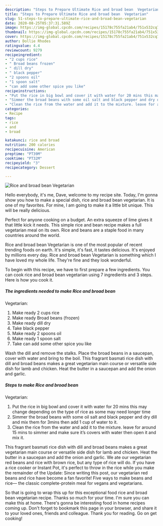 ```yaml
---
description: "Steps to Prepare Ultimate Rice and broad bean  Vegetarian"
title: "Steps to Prepare Ultimate Rice and broad bean  Vegetarian"
slug: 51-steps-to-prepare-ultimate-rice-and-broad-bean-vegetarian
date: 2020-08-25T05:37:31.589Z
image: https://img-global.cpcdn.com/recipes/15178c755fa21ab4/751x532cq70/rice-and-broad-bean-vegetarian-recipe-main-photo.jpg
thumbnail: https://img-global.cpcdn.com/recipes/15178c755fa21ab4/751x532cq70/rice-and-broad-bean-vegetarian-recipe-main-photo.jpg
cover: https://img-global.cpcdn.com/recipes/15178c755fa21ab4/751x532cq70/rice-and-broad-bean-vegetarian-recipe-main-photo.jpg
author: Dollie Rhodes
ratingvalue: 4.4
reviewcount: 9279
recipeingredient:
- "2 cups rice"
- " Broad beans frozen"
- " dill dry"
- " black pepper"
- "2 spoons oil"
- "1 spoon salt"
- "can add some other spice you like"
recipeinstructions:
- "Put the rice in big bowl and cover it with water for 20 mins this may change depending on the type of rice as some may need longer time"
- "Simmer the broad beans with some oil salt and black pepper and dry dill and mix them for 3mins then add 1 cup of water to it."
- "Clean the rice from the water and add it to the mixture. leave for around 15 mins to simmer and make sure it’s covers with water then open it and mix it."
categories:
- Recipe
tags:
- rice
- and
- broad

katakunci: rice and broad 
nutrition: 200 calories
recipecuisine: American
preptime: "PT39M"
cooktime: "PT32M"
recipeyield: "3"
recipecategory: Dessert

---
```



![Rice and broad bean 
Vegetarian](https://img-global.cpcdn.com/recipes/15178c755fa21ab4/751x532cq70/rice-and-broad-bean-vegetarian-recipe-main-photo.jpg)

Hello everybody, it's me, Dave, welcome to my recipe site. Today, I'm gonna show you how to make a special dish, rice and broad bean 
vegetarian. It is one of my favorites. For mine, I am going to make it a little bit unique. This will be really delicious.

Perfect for anyone cooking on a budget. An extra squeeze of lime gives it that little kick it needs. This simple rice and bean recipe makes a full vegetarian meal on its own. Rice and beans are a staple food in many countries around the world.

Rice and broad bean 
Vegetarian is one of the most popular of recent trending foods on earth. It's simple, it's fast, it tastes delicious. It's enjoyed by millions every day. Rice and broad bean 
Vegetarian is something which I have loved my whole life. They're fine and they look wonderful.


To begin with this recipe, we have to first prepare a few ingredients. You can cook rice and broad bean 
vegetarian using 7 ingredients and 3 steps. Here is how you cook it.

<!--inarticleads1-->

##### The ingredients needed to make Rice and broad bean 
Vegetarian:

1. Make ready 2 cups rice
1. Make ready  Broad beans (frozen)
1. Make ready  dill dry
1. Take  black pepper
1. Make ready 2 spoons oil
1. Make ready 1 spoon salt
1. Take can add some other spice you like


Wash the dill and remove the stalks. Place the broad beans in a saucepan, cover with water and bring to the boil. This fragrant basmati rice dish with dill and broad beans makes a great vegetarian main course or versatile side dish for lamb and chicken. Heat the butter in a saucepan and add the onion and garlic. 

<!--inarticleads2-->

##### Steps to make Rice and broad bean 
Vegetarian:

1. Put the rice in big bowl and cover it with water for 20 mins this may change depending on the type of rice as some may need longer time
1. Simmer the broad beans with some oil salt and black pepper and dry dill and mix them for 3mins then add 1 cup of water to it.
1. Clean the rice from the water and add it to the mixture. leave for around 15 mins to simmer and make sure it’s covers with water then open it and mix it.


This fragrant basmati rice dish with dill and broad beans makes a great vegetarian main course or versatile side dish for lamb and chicken. Heat the butter in a saucepan and add the onion and garlic. We ate our vegetarian red beans and rice with brown rice, but any type of rice will do. If you have a rice cooker or Instant Pot, it&#39;s perfect to throw in the rice while you make the remainder of the Update: Since writing this post, our vegetarian red beans and rice have become a fan favorite! Five ways to make beans and rice— the classic complete-protein meal for vegans and vegetarians. 

So that is going to wrap this up for this exceptional food rice and broad bean 
vegetarian recipe. Thanks so much for your time. I'm sure you can make this at home. There's gonna be interesting food in home recipes coming up. Don't forget to bookmark this page in your browser, and share it to your loved ones, friends and colleague. Thank you for reading. Go on get cooking!
